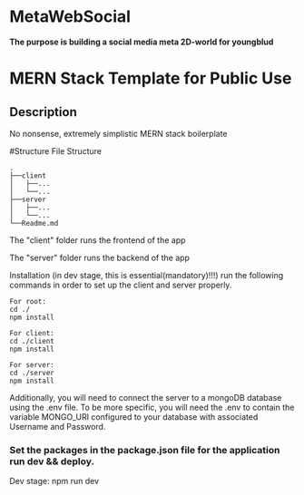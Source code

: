 # MetaWebSocial

**The purpose is building a social media meta 2D-world for youngblud**

# MERN Stack Template for Public Use

## Description

No nonsense, extremely simplistic MERN stack boilerplate

#Structure
File Structure

```
.
├──client
│   ├──...
│   └──...
├──server
│   ├──...
│   └──...
└──Readme.md
```

The "client" folder runs the frontend of the app

The "server" folder runs the backend of the app

Installation (in dev stage, this is essential(mandatory)!!!)
run the following commands in order to set up the client and server properly.

```
For root:
cd ./
npm install
```

```
For client:
cd ./client
npm install
```

```
For server:
cd ./server
npm install
```

Additionally, you will need to connect the server to a mongoDB database using the .env file. To be more specific, you will need the .env to contain the variable MONGO_URI configured to your database with associated Username and Password.

### Set the packages in the package.json file for the application run dev && deploy.

Dev stage: npm run dev
